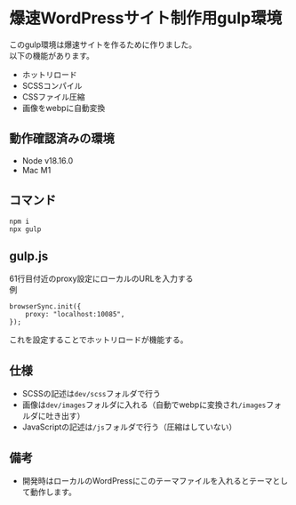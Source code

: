 # 爆速WordPressサイト制作用gulp環境
このgulp環境は爆速サイトを作るために作りました。  
以下の機能があります。  
- ホットリロード
- SCSSコンパイル
- CSSファイル圧縮
- 画像をwebpに自動変換
  
## 動作確認済みの環境  
- Node v18.16.0
- Mac M1  
## コマンド  
`npm i`  
`npx gulp`  

## gulp.js  
61行目付近のproxy設定にローカルのURLを入力する  
例
```
browserSync.init({
    proxy: "localhost:10085",
});
```
これを設定することでホットリロードが機能する。
## 仕様  
- SCSSの記述は`dev/scss`フォルダで行う
- 画像は`dev/images`フォルダに入れる（自動でwebpに変換され`/images`フォルダに吐き出す）
- JavaScriptの記述は`/js`フォルダで行う（圧縮はしていない）

## 備考  
- 開発時はローカルのWordPressにこのテーマファイルを入れるとテーマとして動作します。
